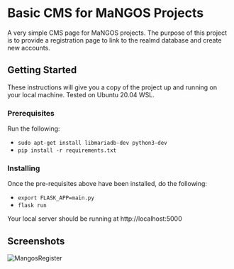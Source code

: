 # Basic CMS for MaNGOS Projects

A very simple CMS page for MaNGOS projects. The purpose of this project is to provide a registration page to link to the realmd database and create new accounts.

## Getting Started

These instructions will give you a copy of the project up and running on
your local machine. Tested on Ubuntu 20.04 WSL.

### Prerequisites

Run the following:
- `sudo apt-get install libmariadb-dev python3-dev`
- `pip install -r requirements.txt`

### Installing

Once the pre-requisites above have been installed, do the following:
- `export FLASK_APP=main.py`
- `flask run`

Your local server should be running at http://localhost:5000

## Screenshots
![MangosRegister](https://user-images.githubusercontent.com/58180427/162591117-71d84e9b-f769-4d8d-a5a3-457ef0180c80.png)

